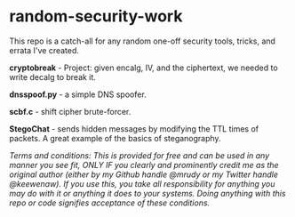 # random-security-work
This repo is a catch-all for any random one-off security tools, tricks, and errata I've created.

<b>cryptobreak</b> - Project: given encalg, IV, and the ciphertext, we needed to write decalg to break it.

<b>dnsspoof.py</b> - a simple DNS spoofer.

<b>scbf.c</b> - shift cipher brute-forcer.

<b>StegoChat</b> - sends hidden messages by modifying the TTL times of packets. A great example of the basics of steganography.

<i>Terms and conditions: This is provided for free and can be used in any manner you see fit, ONLY IF you clearly and prominently credit me as the original author (either by my Github handle @mrudy or my Twitter handle @keewenaw). If you use this, you take all responsibility for anything you may do with it or anything it does to your systems. Doing anything with this repo or code signifies acceptance of these conditions.</i>

